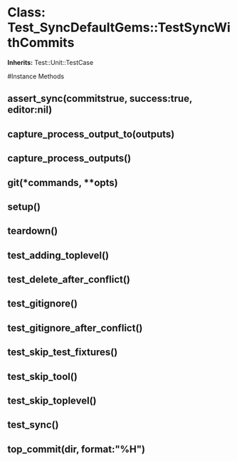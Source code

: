 # Class: Test_SyncDefaultGems::TestSyncWithCommits
**Inherits:** Test::Unit::TestCase
    




#Instance Methods
## assert_sync(commitstrue, success:true, editor:nil) [](#method-i-assert_sync)

## capture_process_output_to(outputs) [](#method-i-capture_process_output_to)

## capture_process_outputs() [](#method-i-capture_process_outputs)

## git(*commands, **opts) [](#method-i-git)

## setup() [](#method-i-setup)

## teardown() [](#method-i-teardown)

## test_adding_toplevel() [](#method-i-test_adding_toplevel)

## test_delete_after_conflict() [](#method-i-test_delete_after_conflict)

## test_gitignore() [](#method-i-test_gitignore)

## test_gitignore_after_conflict() [](#method-i-test_gitignore_after_conflict)

## test_skip_test_fixtures() [](#method-i-test_skip_test_fixtures)

## test_skip_tool() [](#method-i-test_skip_tool)

## test_skip_toplevel() [](#method-i-test_skip_toplevel)

## test_sync() [](#method-i-test_sync)

## top_commit(dir, format:"%H") [](#method-i-top_commit)

